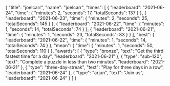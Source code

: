 {
  "title": "joelcarr",
  "name": "joelcarr",
  "times": [
    {
      "leaderboard": "2021-06-24",
      "time": {
        "minutes": 2,
        "seconds": 17,
        "totalSeconds": 137
      }
    },
    {
      "leaderboard": "2021-06-23",
      "time": {
        "minutes": 2,
        "seconds": 25,
        "totalSeconds": 145
      }
    },
    {
      "leaderboard": "2021-06-22",
      "time": {
        "minutes": 1,
        "seconds": 14,
        "totalSeconds": 74
      }
    },
    {
      "leaderboard": "2021-06-21",
      "time": {
        "minutes": 1,
        "seconds": 23,
        "totalSeconds": 83
      }
    }
  ],
  "best": {
    "leaderboard": "2021-06-22",
    "time": {
      "minutes": 1,
      "seconds": 14,
      "totalSeconds": 74
    }
  },
  "mean": {
    "time": {
      "minutes": 1,
      "seconds": 50,
      "totalSeconds": 110
    }
  },
  "awards": [
    {
      "type": "bronze",
      "text": "Get the third fastest time for a day",
      "leaderboard": "2021-06-21"
    },
    {
      "type": "sub-120",
      "text": "Complete a puzzle in less than two minutes",
      "leaderboard": "2021-06-21"
    },
    {
      "type": "three-day-streak",
      "text": "Play for three days in a row",
      "leaderboard": "2021-06-24"
    },
    {
      "type": "arjun",
      "text": "Join us",
      "leaderboard": "2021-06-24"
    }
  ]
}